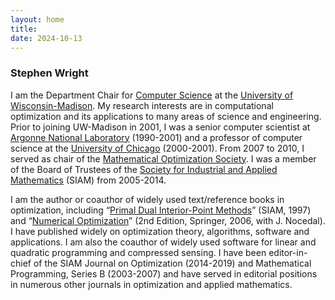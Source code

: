 ```yaml
---
layout: home
title:
date: 2024-10-13
---
```

### Stephen Wright
I am the Department Chair for [Computer Science](https://www.cs.wisc.edu/) at the [University of Wisconsin-Madison](https://www.wisc.edu/). My research interests are in computational optimization and its applications to many areas of science and engineering. Prior to joining UW-Madison in 2001, I was a senior computer scientist at [Argonne National Laboratory](https://www.anl.gov/) (1990-2001) and a professor of computer science at the [University of Chicago](https://www.uchicago.edu/en) (2000-2001). From 2007 to 2010, I served as chair of the [Mathematical Optimization Society](https://www.mathopt.org/). I was a member of the Board of Trustees of the [Society for Industrial and Applied Mathematics](https://www.siam.org/) (SIAM) from 2005-2014.

I am the author or coauthor of widely used text/reference books in optimization, including “[Primal Dual Interior-Point Methods](https://epubs.siam.org/doi/book/10.1137/1.9781611971453)” (SIAM, 1997) and “[Numerical Optimization](https://link.springer.com/book/10.1007/978-0-387-40065-5)” (2nd Edition, Springer, 2006, with J. Nocedal). I have published widely on optimization theory, algorithms, software and applications. I am also the coauthor of widely used software for linear and quadratic programming and compressed sensing. I have been editor-in-chief of the SIAM Journal on Optimization (2014-2019) and Mathematical Programming, Series B (2003-2007) and have served in editorial positions in numerous other  journals in optimization  and applied mathematics.